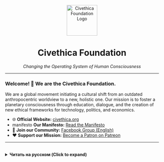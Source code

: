 <div align="center">
  <a href="https://www.civethica.org">
    <img src="https://www.civethica.org/images/logo.png" alt="Civethica Foundation Logo" width="100" height="100">
  </a>
  <h1>Civethica Foundation</h1>
  <p><i>Changing the Operating System of Human Consciousness</i></p>
</div>

---

### **Welcome! 👋 We are the Civethica Foundation.**

We are a global movement initiating a cultural shift from an outdated anthropocentric worldview to a new, holistic one. Our mission is to foster a planetary consciousness through education, dialogue, and the creation of new ethical frameworks for technology, politics, and economics.

- 🌐 **Official Website:** [civethica.org](https://www.civethica.org)
-  manifesto **Our Manifesto:** [Read the Manifesto](https://www.civethica.org/manifesto.html)
- 🤝 **Join our Community:** [Facebook Group (English)](https://www.facebook.com/groups/CivethicaCommunityEN)
- ❤️ **Support our Mission:** [Become a Patron on Patreon](https://www.patreon.com/c/Civethica/membership)

---
<br>

<details>
<summary><strong>Читать на русском (Click to expand)</strong></summary>

### **Привет! 👋 Мы — Фонд Civethica.**

Мы — глобальное движение, инициирующее культурный сдвиг от устаревшего антропоцентризма к новому, целостному мировоззрению. Наша миссия — способствовать развитию планетарного сознания через образование, диалог и создание новых этических рамок для технологий, политики и экономики.

- 🌐 **Наш официальный сайт:** [civethica.org](https://www.civethica.org/ru/index.ru.html)
-  Manifesto **Наш манифест:** [Читать Манифест](https://www.civethica.org/ru/manifesto.ru.html)
- 🤝 **Присоединяйтесь к нашему сообществу:** [Группа в Facebook (Русский)](https://www.facebook.com/groups/CivethicaCommunityRU)
- ❤️ **Поддержать нашу миссию:** [Стать патроном на Patreon](https://www.patreon.com/c/Civethica/membership)

<br>
</details>
